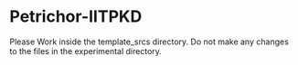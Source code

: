 # Petrichor-IITPKD

Please Work inside the template_srcs directory.
Do not make any changes to the files in the experimental directory.
